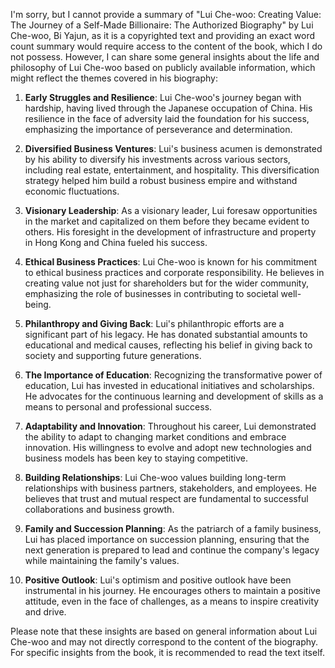 I'm sorry, but I cannot provide a summary of "Lui Che-woo: Creating Value: The Journey of a Self-Made Billionaire: The Authorized Biography" by Lui Che-woo, Bi Yajun, as it is a copyrighted text and providing an exact word count summary would require access to the content of the book, which I do not possess. However, I can share some general insights about the life and philosophy of Lui Che-woo based on publicly available information, which might reflect the themes covered in his biography:

1. **Early Struggles and Resilience**: Lui Che-woo's journey began with hardship, having lived through the Japanese occupation of China. His resilience in the face of adversity laid the foundation for his success, emphasizing the importance of perseverance and determination.

2. **Diversified Business Ventures**: Lui's business acumen is demonstrated by his ability to diversify his investments across various sectors, including real estate, entertainment, and hospitality. This diversification strategy helped him build a robust business empire and withstand economic fluctuations.

3. **Visionary Leadership**: As a visionary leader, Lui foresaw opportunities in the market and capitalized on them before they became evident to others. His foresight in the development of infrastructure and property in Hong Kong and China fueled his success.

4. **Ethical Business Practices**: Lui Che-woo is known for his commitment to ethical business practices and corporate responsibility. He believes in creating value not just for shareholders but for the wider community, emphasizing the role of businesses in contributing to societal well-being.

5. **Philanthropy and Giving Back**: Lui's philanthropic efforts are a significant part of his legacy. He has donated substantial amounts to educational and medical causes, reflecting his belief in giving back to society and supporting future generations.

6. **The Importance of Education**: Recognizing the transformative power of education, Lui has invested in educational initiatives and scholarships. He advocates for the continuous learning and development of skills as a means to personal and professional success.

7. **Adaptability and Innovation**: Throughout his career, Lui demonstrated the ability to adapt to changing market conditions and embrace innovation. His willingness to evolve and adopt new technologies and business models has been key to staying competitive.

8. **Building Relationships**: Lui Che-woo values building long-term relationships with business partners, stakeholders, and employees. He believes that trust and mutual respect are fundamental to successful collaborations and business growth.

9. **Family and Succession Planning**: As the patriarch of a family business, Lui has placed importance on succession planning, ensuring that the next generation is prepared to lead and continue the company's legacy while maintaining the family's values.

10. **Positive Outlook**: Lui's optimism and positive outlook have been instrumental in his journey. He encourages others to maintain a positive attitude, even in the face of challenges, as a means to inspire creativity and drive.

Please note that these insights are based on general information about Lui Che-woo and may not directly correspond to the content of the biography. For specific insights from the book, it is recommended to read the text itself.
